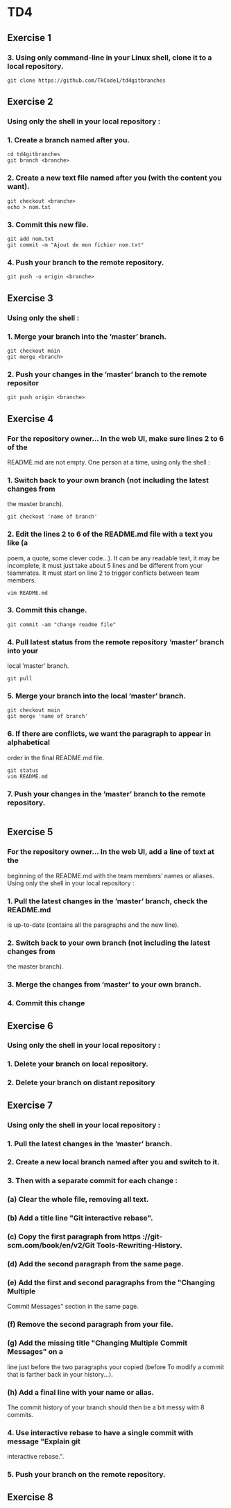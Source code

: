 
# TD4

## Exercise 1

### 3. Using only command-line in your Linux shell, clone it to a local repository.
```
git clone https://github.com/TkCode1/td4gitbranches
```
## Exercise 2

### Using only the shell in your local repository :
### 1. Create a branch named after you.
```
cd td4gitbranches
git branch <branche>
```
### 2. Create a new text file named after you (with the content you want).
```
git checkout <branche>
echo > nom.txt
```
### 3. Commit this new file.
```
git add nom.txt 
git commit -m "Ajout de mon fichier nom.txt"
```
### 4. Push your branch to the remote repository.
```
git push -u origin <branche>
```
## Exercise 3

### Using only the shell :
### 1. Merge your branch into the ’master’ branch.
```
git checkout main
git merge <branch>
```
### 2. Push your changes in the ’master’ branch to the remote repositor
```
git push origin <branche>
```


## Exercise 4

### For the repository owner... In the web UI, make sure lines 2 to 6 of the
README.md are not empty.
One person at a time, using only the shell :
### 1. Switch back to your own branch (not including the latest changes from
the master branch).
```
git checkout 'name of branch'
```
### 2. Edit the lines 2 to 6 of the README.md file with a text you like (a
poem, a quote, some clever code...). It can be any readable text, it may
be incomplete, it must just take about 5 lines and be different from your
teammates. It must start on line 2 to trigger conflicts between team
members.
```
vim README.md
```
### 3. Commit this change.
```
git commit -am "change readme file"
```
### 4. Pull latest status from the remote repository ’master’ branch into your
local ’master’ branch.
```
git pull
```
### 5. Merge your branch into the local ’master’ branch.
```
git checkout main
git merge 'name of branch'
```
### 6. If there are conflicts, we want the paragraph to appear in alphabetical
order in the final README.md file.
```
git status
vim README.md
```
### 7. Push your changes in the ’master’ branch to the remote repository.
```

```
## Exercise 5

### For the repository owner... In the web UI, add a line of text at the
beginning of the README.md with the team members’ names or aliases.
Using only the shell in your local repository :
### 1. Pull the latest changes in the ’master’ branch, check the README.md
is up-to-date (contains all the paragraphs and the new line).
### 2. Switch back to your own branch (not including the latest changes from
the master branch).
### 3. Merge the changes from ’master’ to your own branch.
### 4. Commit this change

## Exercise 6

### Using only the shell in your local repository :
### 1. Delete your branch on local repository.
### 2. Delete your branch on distant repository

## Exercise 7

### Using only the shell in your local repository :
### 1. Pull the latest changes in the ’master’ branch.
### 2. Create a new local branch named after you and switch to it.
### 3. Then with a separate commit for each change :
### (a) Clear the whole file, removing all text.
### (b) Add a title line "Git interactive rebase".
### (c) Copy the first paragraph from https ://git-scm.com/book/en/v2/Git Tools-Rewriting-History.
### (d) Add the second paragraph from the same page.
### (e) Add the first and second paragraphs from the "Changing Multiple
Commit Messages" section in the same page.
### (f) Remove the second paragraph from your file.
### (g) Add the missing title "Changing Multiple Commit Messages" on a
line just before the two paragraphs your copied (before To modify a
commit that is farther back in your history...).
### (h) Add a final line with your name or alias.
The commit history of your branch should then be a bit messy with 8
commits.
### 4. Use interactive rebase to have a single commit with message "Explain git
interactive rebase.".
### 5. Push your branch on the remote repository.

## Exercise 8

